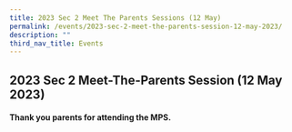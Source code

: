 ```yaml
---
title: 2023 Sec 2 Meet The Parents Sessions (12 May)
permalink: /events/2023-sec-2-meet-the-parents-session-12-may-2023/
description: ""
third_nav_title: Events
---
```

2023 Sec 2 Meet-The-Parents Session (12 May 2023)
----------------------------------------------------

#### Thank you parents for attending the MPS.